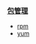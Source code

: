 
### [包管理](https://github.com/engild/mans/tree/master/Redhat-family-system-commands/packages_manage)
- [rpm](https://github.com/engild/mans/blob/master/Redhat-family-system-commands/packages_manage/rpm.md)
- [yum](https://github.com/engild/mans/blob/master/Redhat-family-system-commands/packages_manage/yum.md)
